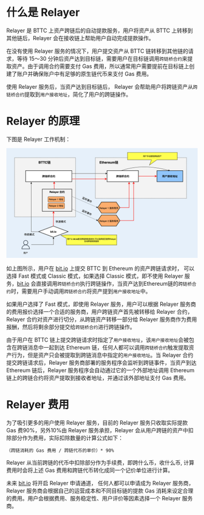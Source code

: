 # 什么是 Relayer
Relayer 是 BTTC 上资产跨链后的自动提款服务，用户将资产从 BTTC 上转移到其他链后，Relayer 会在接收链上帮助用户自动完成提款操作。

在没有使用 Relayer 服务的情况下，用户提交资产从 BTTC 链转移到其他链的请求，等待 15～30 分钟后资产达到目标链，需要用户在目标链调用`跨链桥合约`来提取资产。由于调用合约需要支付 Gas 费用，所以通常用户需要提前在目标链上创建了账户并确保账户中有足够的原生链代币来支付 Gas 费用。

使用 Relayer 服务后，当资产达到目标链后， Relayer 会帮助用户将跨链资产从`跨链桥合约`提取到`用户接收地址`，简化了用户的跨链操作。
# Relayer 的原理
下图是 Relayer 工作机制：


![](../../static/img/relayer-cn.png)




如上图所示，用户在 [bit.io](https://bt.io) 上提交 BTTC 到 Ethereum 的资产跨链请求时， 可以选择 Fast 模式或 Classic 模式，如果选择 Classic 模式，即不使用 Relayer 服务，[bit.io](https://bt.io) 会直接调用`跨链桥合约`执行跨链操作，当资产达到Ethereum链的`跨链桥合约`时，需要用户手动调用`跨链桥合约`将资产提到`用户接收地址`中。

如果用户选择了 Fast 模式，即使用 Relayer 服务，用户可以根据 Relayer 服务商的费用报价选择一个合适的服务商，用户跨链资产首先被转移给 Relayer 合约，Relayer 合约对资产进行切分，从跨链资产转移一部分给 Relayer 服务商作为费用报酬，然后将剩余部分提交给`跨链桥合约`进行跨链操作。


由于用户在 BTTC 链上提交跨链请求时指定了`用户接收地址`，该`用户接收地址`会被包含在跨链消息中一起到达 Ethereum 链，任何人都可以调用`跨链桥合约`触发提取资产行为，但是资产只会被提取到跨链消息中指定的`用户接收地址`。当 Relayer 合约提交跨链请求后，Relayer 服务商部署的服务程序会监听到跨链事件，当资产到达 Ethereum 链后，Relayer 服务程序会自动通过它的一个外部地址调用 Ethereum 链上的跨链合约将资产提取到接收者地址，并通过该外部地址支付 Gas 费用。

# Relayer 费用
为了吸引更多的用户使用 Relayer 服务，目前的 Relayer 服务只收取实际提款 Gas 费90%，另外10%由 Relayer 服务承担，Relayer 会从用户跨链的资产中扣除部分作为费用，实际扣除数量的计算公式如下：

```
（跨链消耗的 Gas 费用 / 跨链代币的单价）* 90%
```

Relayer 从当前跨链的代币中扣除部分作为手续费，即跨什么币，收什么币, 计算费用时会将上述 Gas 费用和跨链代币转化成同一个记价单位进行计算。 

未来 [bit.io](https://bt.io) 将开启 Relayer 申请通道， 任何人都可以申请成为 Relayer 服务商，Relayer 服务商会根据自己的运营成本和不同目标链的提款 Gas 消耗来设定合理的费用。用户会根据费用、服务稳定性、用户评价等因素选择一个 Relayer 服务商。



